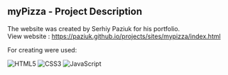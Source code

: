 ## myPizza - Project Description <br>

The website was created by Serhiy Paziuk for his portfolio. <br/>
View website : https://paziuk.github.io/projects/sites/mypizza/index.html  <br/>

For creating were used: <br/>

![HTML5](https://img.shields.io/badge/-HTML5-ffffff?style=for-the-badge&logo=html5)
![CSS3](https://img.shields.io/badge/-CSS3-264de4?style=for-the-badge&logo=css3)
![JavaScript](https://img.shields.io/badge/-JavaScript-ffffff?style=for-the-badge&logo=javascript)
